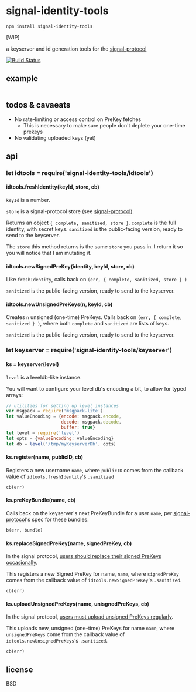 # signal-identity-tools

```
npm install signal-identity-tools
```

[WIP]

a keyserver and id generation tools for the [signal-protocol](https://github.com/elsehow/signal-protocol)

[![Build Status](https://travis-ci.org/elsehow/signal-identity-tools.svg?branch=master)](https://travis-ci.org/elsehow/signal-identity-tools)

## example

```javascript
```

## todos & cavaeats

- No rate-limiting or access control on PreKey fetches
  - This is necessary to make sure people don't deplete your one-time prekeys
- No validating uploaded keys (yet)

## api

### let idtools = require('signal-identity-tools/idtools')

#### idtools.freshIdentity(keyId, store, cb)

`keyId` is a number.

`store` is a signal-protocol store (see [signal-protocol](https://github.com/elsehow/signal-protocol)).

Returns an object `{ complete, sanitized, store }`. `complete` is the full identity, with secret keys. `sanitized` is the public-facing version, ready to send to the keyserver.

The `store` this method returns is the same `store` you pass in. I return it so you will notice that I am mutating it.

#### idtools.newSignedPreKey(identity, keyId, store, cb)

Like `freshIdentity`, calls back on `(err, { complete, sanitized, store } )`

`sanitized` is the public-facing version, ready to send to the keyserver.

#### idtools.newUnsignedPreKeys(n, keyId, cb)

Creates `n` unsigned (one-time) PreKeys. Calls back on `(err, { complete, sanitized } )`, where both `complete` and `sanitized` are lists of keys.

`sanitized` is the public-facing version, ready to send to the keyserver.

### let keyserver = require('signal-identity-tools/keyserver')

#### ks = keyserver(level)

`level` is a leveldb-like instance.

You will want to configure your level db's encoding a bit, to allow for typed arrays:

```js
// utilities for setting up level instances
var msgpack = require('msgpack-lite')
let valueEncoding = {encode: msgpack.encode,
                     decode: msgpack.decode,
                     buffer: true}
let level = require('level')
let opts = {valueEncoding: valueEncoding}
let db = level('/tmp/myKeyserverDb', opts)
```

#### ks.register(name, publicID, cb)

Registers a new username `name`, where `publicID` comes from the callback value of `idtools.freshIdentity`'s `.sanitized`

`cb(err)`

#### ks.preKeyBundle(name, cb)

Calls back on the keyserver's next PreKeyBundle for a user `name`, per [signal-protocol](https://github.com/elsehow/signal-protocol)'s spec for these bundles.

`b(err, bundle)`

#### ks.replaceSignedPreKey(name, signedPreKey, cb)

In the signal protocol, [users should replace their signed PreKeys occasionally](https://whispersystems.org/docs/specifications/x3dh/). 

This registers a new Signed PreKey for name, `name`, where `signedPreKey` comes from the callback value of `idtools.newSignedPreKey`'s `.sanitized`.

`cb(err)`

#### ks.uploadUnsignedPreKeys(name, unisgnedPreKeys, cb)

In the signal protocol, [users must upload unsigned PreKeys regularly](https://whispersystems.org/docs/specifications/x3dh/). 

This uploads new, unsigned (one-time) PreKeys for name `name`, where `unsignedPreKeys` come from the callback value of `idtools.newUnsignedPreKeys`'s `.sanitized`.

`cb(err)`


## license

BSD
